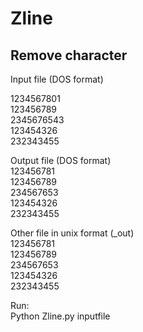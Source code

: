 # Zline  
## Remove character

Input file (DOS format)

1234567801  
123456789  
2345676543  
123454326  
232343455  
  
Output file (DOS format)  
123456781  
123456789  
234567653  
123454326  
232343455  
  
Other file in unix format (_out)  
123456781  
123456789  
234567653  
123454326  
232343455  

Run:  
Python Zline.py inputfile  
